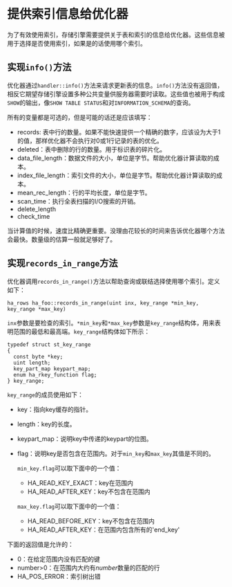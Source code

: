 # 提供索引信息给优化器

为了有效使用索引，存储引擎需要提供关于表和索引的信息给优化器。这些信息被用于选择是否使用索引，如果是的话使用哪个索引。

## 实现`info()`方法

优化器通过`handler::info()`方法来请求更新表的信息。`info()`方法没有返回值，相反它期望存储引擎设置多种公共变量供服务器需要时读取。这些值也被用于构成`SHOW`的输出，像`SHOW TABLE STATUS`和对`INFORMATION_SCHEMA`的查询。

所有的变量都是可选的，但是可能的话还是应该填写：
- records: 表中行的数量。如果不能快速提供一个精确的数字，应该设为大于1的值，那样优化器不会执行对0或1行记录的表的优化。
- deleted：表中删除的行的数量。用于标识表的碎片化。
- data_file_length：数据文件的大小，单位是字节。帮助优化器计算读取的成本。
- index_file_length：索引文件的大小，单位是字节。帮助优化器计算读取的成本。
- mean_rec_length：行的平均长度，单位是字节。
- scan_time：执行全表扫描的I/O搜索的开销。
- delete_length
- check_time

当计算值的时候，速度比精确更重要。没理由花较长的时间来告诉优化器哪个方法会最快。数量级的估算一般就足够好了。

## 实现`records_in_range`方法

优化器调用`records_in_range()`方法以帮助查询或联结选择使用哪个索引。定义如下：
```
ha_rows ha_foo::records_in_range(uint inx, key_range *min_key, key_range *max_key)
```

`inx`参数是要检查的索引。`*min_key`和`*max_key`参数是`key_range`结构体，用来表明范围的最低和最高端。`key_range`结构体如下所示：
```
typedef struct st_key_range
{
  const byte *key;
  uint length;
  key_part_map keypart_map;
  enum ha_rkey_function flag;
} key_range;
```

`key_range`的成员使用如下：
- key：指向key缓存的指针。
- length：key的长度。
- keypart_map：说明key中传递的keypart的位图。
- flag：说明key是否包含在范围内。对于`min_key`和`max_key`其值是不同的。

    `min_key.flag`可以取下面中的一个值：
    - HA_READ_KEY_EXACT：key在范围内
    - HA_READ_AFTER_KEY：key不包含在范围内 
 
    `max_key.flag`可以取下面中的一个值：
    - HA_READ_BEFORE_KEY：key不包含在范围内
    - HA_READ_AFTER_KEY：在范围内包含所有的'end_key'

下面的返回值是允许的：
- 0：在给定范围内没有匹配的键
- number>0：在范围内大约有*number*数量的匹配的行
- HA_POS_ERROR：索引树出错
